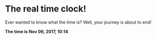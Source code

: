 # The real time clock!

Ever wanted to know what the time is? Well, your journey is about to end!

**The time is Nov 06, 2017, 10:14**